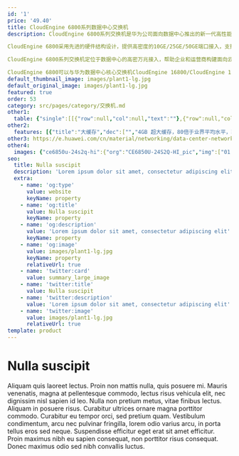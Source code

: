 ```yaml
---
id: '1'
price: '49.40'
title: CloudEngine 6800系列数据中心交换机
description: CloudEngine 6800系列交换机是华为公司面向数据中心推出的新一代高性能、高密度、低时延10GE/25GE以太网交换机。

CloudEngine 6800采用先进的硬件结构设计，提供高密度的10GE/25GE/50GE端口接入，支持40GE/100GE/200GE上行端口，支持丰富的数据中心特性和高性能堆叠，风道方向可以灵活选择。

CloudEngine 6800系列交换机定位于数据中心的高密万兆接入，帮助企业和运营商构建面向云计算时代的数据中心网络平台，也可以用于园区网的核心或汇聚。

CloudEngine 6800可以与华为数据中心核心交换机CloudEngine 16800/CloudEngine 12800配合，构建弹性、简单、开放、安全的云数据中心网络。
default_thumbnail_image: images/plant1-lg.jpg
default_original_image: images/plant1-lg.jpg
featured: true
order: 53
category: src/pages/category/交换机.md
other1: 
  table: {"single":[[{"row":null,"col":null,"text":""},{"row":null,"col":null,"text":"CloudEngine 6857-48S6CQ-EI"},{"row":null,"col":null,"text":"CloudEngine 6857E-48S6CQ"},{"row":null,"col":null,"text":"CloudEngine 6857F-48S6CQ"},{"row":null,"col":null,"text":"CloudEngine 6857F-48T6CQ"}],[{"row":null,"col":null,"text":"下行端口"},{"row":null,"col":null,"text":"48x10GE SFP+"},{"row":null,"col":null,"text":"48x10GE SFP+"},{"row":null,"col":null,"text":"48x10GE SFP+"},{"row":null,"col":null,"text":"48x10GE Base-T"}],[{"row":null,"col":null,"text":"上行端口"},{"row":null,"col":null,"text":"6x40/100GE QSFP28"},{"row":null,"col":null,"text":"6x40/100GE QSFP28"},{"row":null,"col":null,"text":"6x40/100GE QSFP28"},{"row":null,"col":null,"text":"6x40/100GE QSFP28"}],[{"row":null,"col":null,"text":"交换容量"},{"row":null,"col":null,"text":"4.8Tbps/76.8Tbps"},{"row":null,"col":null,"text":"4.8Tbps/76.8Tbps"},{"row":null,"col":null,"text":"4.8Tbps/76.8Tbps"},{"row":null,"col":null,"text":"4.8Tbps/76.8Tbps"}],[{"row":null,"col":null,"text":"包转发率"},{"row":null,"col":null,"text":"2000Mpps"},{"row":null,"col":null,"text":"2000Mpps"},{"row":null,"col":null,"text":"2000Mpps"},{"row":null,"col":null,"text":"2000Mpps"}],[{"row":null,"col":null,"text":"缓存"},{"row":null,"col":null,"text":"32MB"},{"row":null,"col":null,"text":"32MB"},{"row":null,"col":null,"text":"32MB"},{"row":null,"col":null,"text":"32MB"}],[{"row":null,"col":null,"text":"可靠性"},{"row":null,"col":null,"text":"LACP\n微分段\n硬件BFD(最小发包间隔3.3ms)"},{"row":null,"col":null,"text":"LACP\n微分段"},{"row":null,"col":null,"text":"LACP\n微分段\n硬件BFD(最小发包间隔3.3ms)"},{"row":null,"col":null,"text":"LACP\n微分段\n硬件BFD(最小发包间隔3.3ms)"}],[{"row":null,"col":null,"text":"O&M"},{"row":null,"col":null,"text":"Telemetry\nNetstream\nsFlow\nERSPAN增强"},{"row":null,"col":null,"text":"Telemetry\nNetstream\nsFlow"},{"row":null,"col":null,"text":"Telemetry\nNetstream\nsFlow\nERSPAN增强"},{"row":null,"col":null,"text":"Telemetry\nNetstream\nsFlow\nERSPAN增强"}],[{"row":null,"col":null,"text":"数据中心特性"},{"row":null,"col":"4","text":"VXLAN routing 和 bridging\nBGP-EVPN\nM-LAG\nDCBX,PFC,ETS"}],[{"row":null,"col":null,"text":"最大功耗"},{"row":null,"col":null,"text":"287W"},{"row":null,"col":null,"text":"318W"},{"row":null,"col":null,"text":"318W"},{"row":null,"col":null,"text":"363W"}],[{"row":null,"col":null,"text":"电源型号"},{"row":null,"col":null,"text":"AC: 600W\nDC: 350W"},{"row":null,"col":null,"text":"600W AC&240V DC\n1000W -48V DC\n1200W HVDC"},{"row":null,"col":null,"text":"600W AC&240V DC\n1000W -48V DC\n1200W HVDC"},{"row":null,"col":null,"text":"600W AC&240V DC\n1000W -48V DC\n1200W HVDC"}],[{"row":null,"col":null,"text":"供电方式"},{"row":null,"col":null,"text":"AC: 90V~290V\nDC: -38.4V~-72V"},{"row":null,"col":null,"text":"AC: 90V～290V\nDC: -38.4V～-72V\n240V HVDC: 190V～290V\n380V HVDC : 190V～400V"},{"row":null,"col":null,"text":"AC: 90V～290V\nDC: -38.4V～-72V\n240V HVDC: 190V～290V\n380V HVDC : 190V～400V"},{"row":null,"col":null,"text":"AC: 90V～290V\nDC: -38.4V～-72V\n240V HVDC: 190V～290V\n380V HVDC : 190V～400V"}]]}
other2:
  features: [{"title":"大缓存","dec":["","4GB 超大缓存，80倍于业界平均水平，轻松应对流量突发",""]},{"title":"智能运维","dec":["","全网路径主动探测，实时监测网络健康状态",""]},{"title":"开放","dec":["","互联互通开放SDN交换机，斩获日本Interop展金奖",""]}]
other3: https://e.huawei.com/cn/material/networking/data-center-network/b69f6d1a1a1542959e3f28286af6dc45
other4:
  images: {"ce6850u-24s2q-hi":{"org":"CE6850U-24S2Q-HI_pic","img":["01.png","02.png","03.png","04.png","08.png","09.png"]}}
seo:
  title: Nulla suscipit
  description: 'Lorem ipsum dolor sit amet, consectetur adipiscing elit'
  extra:
    - name: 'og:type'
      value: website
      keyName: property
    - name: 'og:title'
      value: Nulla suscipit
      keyName: property
    - name: 'og:description'
      value: 'Lorem ipsum dolor sit amet, consectetur adipiscing elit'
      keyName: property
    - name: 'og:image'
      value: images/plant1-lg.jpg
      keyName: property
      relativeUrl: true
    - name: 'twitter:card'
      value: summary_large_image
    - name: 'twitter:title'
      value: Nulla suscipit
    - name: 'twitter:description'
      value: 'Lorem ipsum dolor sit amet, consectetur adipiscing elit'
    - name: 'twitter:image'
      value: images/plant1-lg.jpg
      relativeUrl: true
template: product
---
```


# Nulla suscipit

Aliquam quis laoreet lectus. Proin non mattis nulla, quis posuere mi. Mauris venenatis, magna at pellentesque commodo, lectus risus vehicula elit, nec dignissim nisl sapien id leo. Nulla non pretium metus, vitae finibus lectus. Aliquam in posuere risus. Curabitur ultrices ornare magna porttitor commodo. Curabitur eu tempor orci, sed pretium quam. Vestibulum condimentum, arcu nec pulvinar fringilla, lorem odio varius arcu, in porta tellus eros sed neque. Suspendisse efficitur eget erat sit amet efficitur. Proin maximus nibh eu sapien consequat, non porttitor risus consequat. Donec maximus odio sed nibh convallis luctus.
